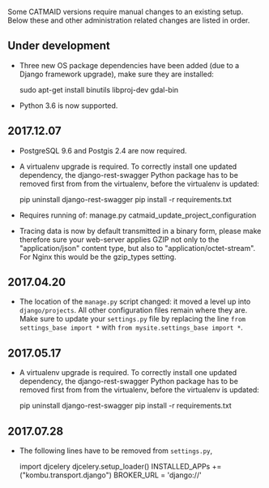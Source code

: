 Some CATMAID versions require manual changes to an existing setup. Below these
and other administration related changes are listed in order.

## Under development

- Three new OS package dependencies have been added (due to a Django framework
  upgrade), make sure they are installed:

  sudo apt-get install binutils libproj-dev gdal-bin

- Python 3.6 is now supported.

## 2017.12.07

- PostgreSQL 9.6 and Postgis 2.4 are now required.

- A virtualenv upgrade is required. To correctly install one updated dependency,
  the django-rest-swagger Python package has to be removed first from from the
  virtualenv, before the virtualenv is updated:

  pip uninstall django-rest-swagger
  pip install -r requirements.txt

- Requires running of: manage.py catmaid_update_project_configuration

- Tracing data is now by default transmitted in a binary form, please make
  therefore sure your web-server applies GZIP not only to the "application/json"
  content type, but also to "application/octet-stream". For Nginx this would be
  the gzip_types setting.

## 2017.04.20

- The location of the `manage.py` script changed: it moved a level up into
  `django/projects`. All other configuration files remain where they are. Make
  sure to update your `settings.py` file by replacing the line
  `from settings_base import *` with `from mysite.settings_base import *`.

## 2017.05.17

- A virtualenv upgrade is required. To correctly install one updated dependency,
  the django-rest-swagger Python package has to be removed first from from the
  virtualenv, before the virtualenv is updated:

  pip uninstall django-rest-swagger
  pip install -r requirements.txt

## 2017.07.28

- The following lines have to be removed from `settings.py`,

  import djcelery
  djcelery.setup_loader()
  INSTALLED_APPs += ("kombu.transport.django")
  BROKER_URL = 'django://'

